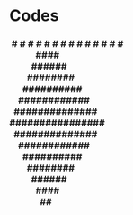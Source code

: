 # Codes

<h3>
&nbsp;#&nbsp;#&nbsp;#&nbsp;#&nbsp;#&nbsp;#&nbsp;#&nbsp;#&nbsp;#&nbsp;#&nbsp;#&nbsp;#&nbsp;#&nbsp;#<br>
&nbsp;&nbsp;&nbsp;&nbsp;&nbsp;&nbsp;&nbsp;&nbsp;&nbsp;&nbsp;&nbsp;&nbsp;####<br>
&nbsp;&nbsp;&nbsp;&nbsp;&nbsp;&nbsp;&nbsp;&nbsp;&nbsp;&nbsp;######<br>
&nbsp;&nbsp;&nbsp;&nbsp;&nbsp;&nbsp;&nbsp;&nbsp;########<br>
&nbsp;&nbsp;&nbsp;&nbsp;&nbsp;&nbsp;##########<br>
&nbsp;&nbsp;&nbsp;&nbsp;############<br>
&nbsp;&nbsp;##############<br>
################<br>
&nbsp;&nbsp;##############<br>
&nbsp;&nbsp;&nbsp;&nbsp;############<br>
&nbsp;&nbsp;&nbsp;&nbsp;&nbsp;&nbsp;##########<br>
&nbsp;&nbsp;&nbsp;&nbsp;&nbsp;&nbsp;&nbsp;&nbsp;########<br>
&nbsp;&nbsp;&nbsp;&nbsp;&nbsp;&nbsp;&nbsp;&nbsp;&nbsp;&nbsp;######<br>
&nbsp;&nbsp;&nbsp;&nbsp;&nbsp;&nbsp;&nbsp;&nbsp;&nbsp;&nbsp;&nbsp;&nbsp;####<br>
&nbsp;&nbsp;&nbsp;&nbsp;&nbsp;&nbsp;&nbsp;&nbsp;&nbsp;&nbsp;&nbsp;&nbsp;&nbsp;&nbsp;##<br>

</h3>
